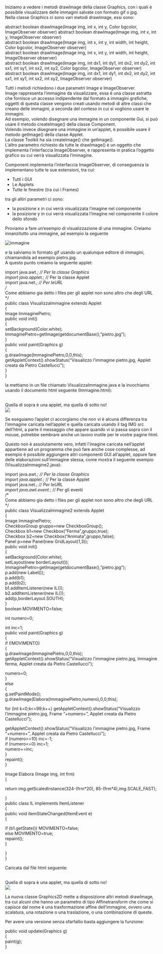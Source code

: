 Iniziamo a vedere i metodi drawImage della classe Graphics, con i quali è possibile visualizzare delle immagini salvate con formato gif o jpg.  
Nella classe Graphics ci sono vari metodi drawImage, essi sono:

abstract boolean drawImage(Image img, int x, int y, Color bgcolor, ImageObserver observer) abstract boolean drawImage(Image img, int x, int y, ImageObserver observer)  
abstract boolean drawImage(Image img, int x, int y, int width, int height, Color bgcolor, ImageObserver observer)  
abstract boolean drawImage(Image img, int x, int y, int width, int height, ImageObserver observer)  
abstract boolean drawImage(Image img, int dx1, int dy1, int dx2, int dy2, int sx1, int sy1, int sx2, int sy2, Color bgcolor, ImageObserver observer)  
abstract boolean drawImage(Image img, int dx1, int dy1, int dx2, int dy2, int sx1, int sy1, int sx2, int sy2, ImageObserver observer)  

Tutti i metodi richiedono i due parametri Image e ImageObserver.  
Image rappresenta l’immagine da visualizzare, essa è una classe astratta che fornisce un accesso indipendente dal formato a immagini grafiche, oggetti di questa classe vengono creati usando metodi di altre classi che creano delle immagini, a seconda del conteso in cui si vogliono usare le immagini.  
Ad esempio, volendo disegnare una immagine in un componente Gui, si può usare il metodo createImage() della classe Component.  
Volendo invece disegnare una immagine in un’applet, è possibile usare il metodo getImage() della classe Applet.  
La classe Toolkit ha sia createImage() che getImage().  
L’altro parametro richiesto da tutte le drawImage() è un oggetto che implementa l’interfaccia ImageObserver, e rappresenta in pratica l’oggetto grafico su cui verrà visualizzata l’immagine.

Component implementa l’interfaccia ImageObserver, di conseguenza la implementano tutte le sue estensioni, tra cui:

*   Tutti i GUI
*   Le Applets
*   Tutte le finestre (tra cui i Frames)

tra gli altiri parametri ci sono:

*   la posizione x in cui verrà visualizzata l’imagine nel componente
*   la posizione y in cui verrà visualizzata l’imagine nel componente il colore dello sfondo

Proviamo a fare un’esempio di visualizzazione di una immagine. Creiamo innanzitutto una immagine, ad esempio la seguente

![immagine](http://html.it/guide/img/guida_java/29a.jpg)

  

e la salviamo in formato gif usando un qualunque editore di immagini, chiamandola ad esempio pietro.jpg.  
A questo punto creiamo la seguente applet:

import java.awt.*; // Per la classe Graphics  
import java.applet.*; // Per la classe Applet  
import java.net.*; // Per leURL  
/*  
Come abbiamo gia detto i files per gli applet non sono altro che degli URL  
*/  
public class VisualizzaImmagine extends Applet  
{  
Image ImmaginePietro;  
public void init()  
{  
setBackground(Color.white);  
ImmaginePietro=getImage(getdocumentBase(),”pietro.jpg”);  
}  
public void paint(Graphics g)  
{  
g.drawImage(ImmaginePietro,0,0,this);  
getAppletContext().showStatus(“Visualizzo l’immagine pietro.jpg, Applet creata da Pietro Castellucci”);  
}  
}  

la mettiamo in un file chiamato VisualizzaImmagine.java e la invochiamo usando il documento html seguente (Immagine.html):

<html>  
<head>  
<title>  
Applet VisualizzaImmagine, visualizza l’immagine pietro.jpg  
</title>  
</head>  
<body>  
<APPLET code=”VisualizzaImmagine.class” width=385 height=100>  
</APPLET>  
<BR>  
Quella di sopra è una applet, ma quella di sotto no!  
<BR>  
<IMG src=”pietro.jpg”>  
</body>  
</html>  

Se eseguiamo l’applet ci accorgiamo che non vi è alcuna differenza tra l’immagine caricata nell’applet e quella caricata usando il tag IMG src dell’html, a parte il messaggio che appare quando vi si passa sopra con il mouse, potrebbe sembrare anche un lavoro inutile per le vostre pagine html.

Questo non è assolutamente vero, infatti l’imagine caricata nell’applet appartiene ad un programma che può fare anche cose complesse, ad esempio è possibile aggiungere altri componenti GUI all’applet, oppure fare delle elaborazioni sull’immagine stessa, come mostra il seguente esempio (VisualizzaImmagine2.java):

import java.awt.*; // Per la classe Graphics  
import java.applet.*; // Per la classe Applet  
import java.net.*; // Per leURL  
import java.awt.event.*; // Per gli eventi  
/*  
Come abbiamo gia detto i files per gli applet non sono altro che degli URL  
*/  
public class VisualizzaImmagine2 extends Applet  
{  
Image ImmaginePietro;  
CheckboxGroup gruppo=new CheckboxGroup();  
Checkbox b1=new Checkbox(“Ferma”,gruppo,true);  
Checkbox b2=new Checkbox(“Animata”,gruppo,false);  
Panel p=new Panel(new GridLayout(1,3));  
public void init()  
{  
setBackground(Color.white);  
setLayout(new borderLayout());  
ImmaginePietro=getImage(getdocumentBase(),”pietro.jpg”);  
p.add(new Label());  
p.add(b1);  
p.add(b2);  
b1.addItemListener(new IL());  
b2.addItemListener(new IL());  
add(p,borderLayout.SOUTH);  
}  
boolean MOVIMENTO=false;  
  
int numero=0;  
  
int inc=1;  
public void paint(Graphics g)  
{  
if (!MOVIMENTO)  
{  
g.drawImage(ImmaginePietro,0,0,this);  
getAppletContext().showStatus(“Visualizzo l’immagine pietro.jpg, Immagine ferma, Applet creata da Pietro Castellucci”);  
  
numero=0;  
}  
else  
{  
g.setPaintMode();  
g.drawImage(Elabora(ImmaginePietro,numero),0,0,this);  
  
for (int k=0;k<=99;k++) getAppletContext().showStatus(“Visualizzo l’immagine pietro.jpg, Frame “+numero+”, Applet creata da Pietro Castellucci”);  
  
getAppletContext().showStatus(“Visualizzo l’immagine pietro.jpg, Frame “+numero+”, Applet creata da Pietro Castellucci”);  
if (numero>=10) inc=-1;  
if (numero<=0) inc=1;  
numero+=inc;  
}  
repaint();  
}  
  
Image Elabora (Image img, int frm)  
{  
  
return img.getScaledInstance(324-(frm\*20), 85-(frm\*4),img.SCALE_FAST);  
  
}  
public class IL implements ItemListener  
{  
public void itemStateChanged(ItemEvent e)  
{  
  
if (b1.getState()) MOVIMENTO=false;  
else MOVIMENTO=true;  
repaint();  
}  
  
}  
}  

Caricata dal file html seguente:

<html>  
<head>  
<title>  
Applet VisualizzaImmagine, visualizza l’immagine pietro.jpg  
</title>  
</head>  
<body>  
<APPLET code=”VisualizzaImmagine2.class” width=385 height=100>  
</APPLET>  
<BR>  
Quella di sopra è una applet, ma quella di sotto no!  
<BR>  
<IMG src=”pietro.jpg”>  
</body>  
</html>  

La nuova classe Graphics2D mette a disposizione altri metodi drawImage, tra cui alcuni che hanno un parametro di tipo Affinetransform che come si capisce dal nome è una trasformazione affine dell’immagine, ovvero una scalatura, una rotazione o una traslazione, o una combinazione di queste.

Per avere una versione senza sfarfallio basta aggiungere la funzione:

public void update(Graphics g)  
{  
paint(g);  
}